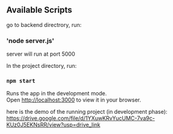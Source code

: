 ## Available Scripts

go to backend directrory, run:
### 'node server.js'
server will run at port 5000

In the project directory, run:

### `npm start`

Runs the app in the development mode.\
Open [http://localhost:3000](http://localhost:3000) to view it in your browser.


here is the demo of the running project (in development phase): https://drive.google.com/file/d/1YXuwKRvYucUMC-7va9c-KUz0J5EKNsRR/view?usp=drive_link
